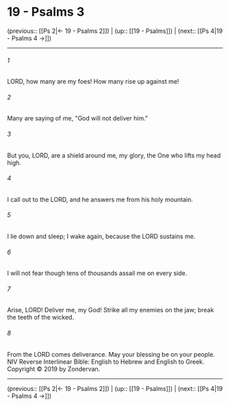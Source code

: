 # 19 - Psalms 3

(previous:: [[Ps 2|← 19 - Psalms 2]]) | (up:: [[19 - Psalms]]) | (next:: [[Ps 4|19 - Psalms 4 →]])

***


###### 1 
LORD, how many are my foes! How many rise up against me! 

###### 2 
Many are saying of me, "God will not deliver him." 

###### 3 
But you, LORD, are a shield around me, my glory, the One who lifts my head high. 

###### 4 
I call out to the LORD, and he answers me from his holy mountain. 

###### 5 
I lie down and sleep; I wake again, because the LORD sustains me. 

###### 6 
I will not fear though tens of thousands assail me on every side. 

###### 7 
Arise, LORD! Deliver me, my God! Strike all my enemies on the jaw; break the teeth of the wicked. 

###### 8 
From the LORD comes deliverance. May your blessing be on your people. NIV Reverse Interlinear Bible: English to Hebrew and English to Greek. Copyright © 2019 by Zondervan.

***

(previous:: [[Ps 2|← 19 - Psalms 2]]) | (up:: [[19 - Psalms]]) | (next:: [[Ps 4|19 - Psalms 4 →]])
